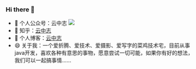 ### Hi there 👋

<!--
**Syske/syske** is a ✨ _special_ ✨ repository because its `README.md` (this file) appears on your GitHub profile.

Here are some ideas to get you started:


- 👯 I’m looking to collaborate on ...
- 🤔 I’m looking for help with ...
- 💬 Ask me about ...
- 📫 How to reach me: ...
- 😄 Pronouns: ...
- ⚡ Fun fact: ...
-->
- 🔭 个人公众号：云中志
![](https://gitee.com/sysker/picBed/raw/master/blog/qrcode_for_gh_6985fde6e5e8_344.jpg)
- 🌱 知乎：[云中志](https://www.zhihu.com/people/shui-bian-63-2)
- 🌱 个人博客：[云中志](https://www.cnblogs.com/caoleiCoding/)
- 😄 关于我：一个爱折腾、爱技术、爱摄影、爱写字的菜鸡技术宅，目前从事java开发，喜欢各种有意思的事物，愿意尝试一切可能，如果你有好的想法，我们可以一起搞事情……
